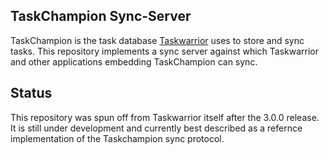 TaskChampion Sync-Server
------------------------

TaskChampion is the task database [Taskwarrior](https://github.com/GothenburgBitFactory/taskwarrior) uses to store and sync tasks.
This repository implements a sync server against which Taskwarrior and other applications embedding TaskChampion can sync.

## Status

This repository was spun off from Taskwarrior itself after the 3.0.0 release.
It is still under development and currently best described as a refernce implementation of the Taskchampion sync protocol.
